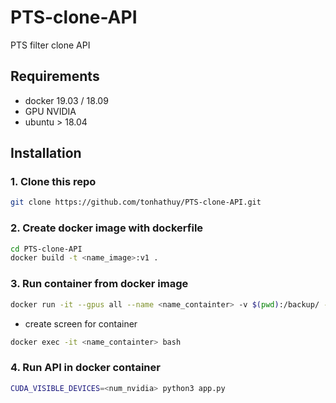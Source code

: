 # PTS-clone-API
PTS filter clone API 
## Requirements
- docker 19.03 / 18.09
- GPU NVIDIA 
- ubuntu > 18.04
## Installation
### 1. Clone this repo
```bash
git clone https://github.com/tonhathuy/PTS-clone-API.git
```
### 2. Create docker image with dockerfile
```bash
cd PTS-clone-API
docker build -t <name_image>:v1 .
```
### 3. Run container from docker image 
```bash 
docker run -it --gpus all --name <name_containter> -v $(pwd):/backup/ -p network='host'  <name_image>:v1
```
- create screen for container
```bash 
docker exec -it <name_containter> bash
```
### 4. Run API in docker container
```bash
CUDA_VISIBLE_DEVICES=<num_nvidia> python3 app.py
```
